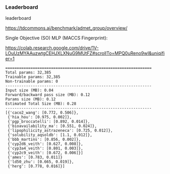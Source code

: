 ### Leaderboard

leaderboard 

https://tdcommons.ai/benchmark/admet_group/overview/

Single Objective (SO) MLP (MACCS Fingerprint):  

https://colab.research.google.com/drive/1V-LOuUzMYAAuzwtgCEHJXLXNuG9MUtFZ#scrollTo=MPQ0uReno9wI&uniqifier=1

    ================================================================
    Total params: 32,385
    Trainable params: 32,385
    Non-trainable params: 0
    ----------------------------------------------------------------
    Input size (MB): 0.04
    Forward/backward pass size (MB): 0.12
    Params size (MB): 0.12
    Estimated Total Size (MB): 0.28
    ----------------------------------------------------------------
    [{'caco2_wang': [0.772, 0.506]},
     {'hia_hou': [0.975, 0.002]},
     {'pgp_broccatelli': [0.892, 0.014]},
     {'bioavailability_ma': [0.551, 0.024]},
     {'lipophilicity_astrazeneca': [0.725, 0.012]},
     {'solubility_aqsoldb': [1.1, 0.012]},
     {'bbb_martins': [0.856, 0.002]},
     {'cyp2d6_veith': [0.627, 0.008]},
     {'cyp3a4_veith': [0.801, 0.003]},
     {'cyp2c9_veith': [0.672, 0.006]}]
     {'ames': [0.783, 0.011]}
     {'ld50_zhu': [0.665, 0.019]},
     {'herg': [0.778, 0.016]}]
